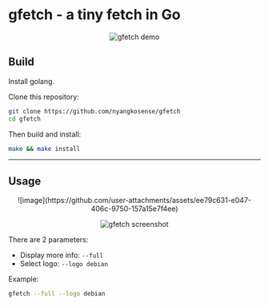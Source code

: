 # gfetch - a tiny fetch in Go

<p align="center">
  <img src="https://github.com/user-attachments/assets/856d518f-848c-459d-b082-9524cb9fa1f3" alt="gfetch demo">
</p>

## Build

Install golang. 

Clone this repository:

```bash
git clone https://github.com/nyangkosense/gfetch
cd gfetch
```

Then build and install:

```bash
make && make install
```

---

## Usage

<p align="center">
![image](https://github.com/user-attachments/assets/ee79c631-e047-406c-9750-157a15e7f4ee)
</p>

<p align="center">
  <img src="https://github.com/user-attachments/assets/1b958549-0ff7-49de-91cf-6e4d10087052" alt="gfetch screenshot">
</p>

There are 2 parameters:

- Display more info: `--full`
- Select logo: `--logo debian`

Example:

```bash
gfetch --full --logo debian
```
